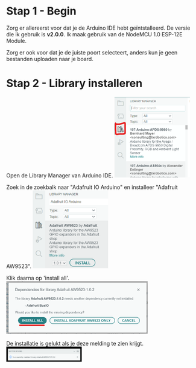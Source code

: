 # Stap 1 - Begin

Zorg er allereerst voor dat je de Arduino IDE hebt geïntstalleerd. De versie die ik gebruik is **v2.0.0**.
Ik maak gebruik van de NodeMCU 1.0 ESP-12E Module. 

Zorg er ook voor dat je de juiste poort selecteert, anders kun je geen bestanden uploaden naar je board. 

# Stap 2 - Library installeren

Open de Library Manager van Arduino IDE.
<img src="images\libmanager.png" width="200px" alt="de library manager van Arduino IDE">

Zoek in de zoekbalk naar "Adafruit IO Arduino" en installeer "Adafruit AW9523".
<img src="images\libmanager2.png" width="200px" alt="de library manager van Arduino IDE met zoekbalk">

Klik daarna op 'install all'.
<img src="images\install_all.png" width="375px" alt="install all">

De installatie is gelukt als je deze melding te zien krijgt.
<img src="images\install_succes.png" width="200px" alt="install success">